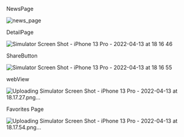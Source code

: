 NewsPage

![news_page](https://user-images.githubusercontent.com/52332960/163215404-5e3e31b5-beff-4993-bf7d-7408a5a0c7df.png)

DetailPage

![Simulator Screen Shot - iPhone 13 Pro - 2022-04-13 at 18 16 46](https://user-images.githubusercontent.com/52332960/163215790-44883f54-4663-4ebf-9c6e-da5674a47e6e.png)



ShareButton

![Simulator Screen Shot - iPhone 13 Pro - 2022-04-13 at 18 16 55](https://user-images.githubusercontent.com/52332960/163215953-619a2426-6f44-41d6-b811-ba7382963689.png)



webView

![Uploading Simulator Screen Shot - iPhone 13 Pro - 2022-04-13 at 18.17.27.png…]()


Favorites Page

![Uploading Simulator Screen Shot - iPhone 13 Pro - 2022-04-13 at 18.17.54.png…]()
